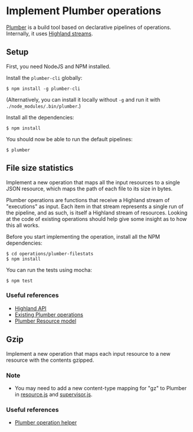 # Implement Plumber operations

[Plumber](https://github.com/plumberjs/plumber) is a build tool based
on declarative pipelines of operations.  Internally, it uses [Highland streams](http://highlandjs.org/).


## Setup

First, you need NodeJS and NPM installed.

Install the `plumber-cli` globally:

```
$ npm install -g plumber-cli
```

(Alternatively, you can install it locally without `-g` and run it
with `./node_modules/.bin/plumber`.)

Install all the dependencies:

```
$ npm install
```

You should now be able to run the default pipelines:

```
$ plumber
```


## File size statistics

Implement a new operation that maps all the input resources to a
single JSON resource, which maps the path of each file to its size in
bytes.

Plumber operations are functions that receive a Highland stream of
"executions" as input. Each item in that stream represents a single
run of the pipeline, and as such, is itself a Highland stream of
resources.  Looking at the code of existing operations should help
give some insight as to how this all works.


Before you start implementing the operation, install all the NPM
dependencies:

```
$ cd operations/plumber-filestats
$ npm install
```

You can run the tests using mocha:

```
$ npm test
```

### Useful references

* [Highland API](http://highlandjs.org/)
* [Existing Plumber operations](https://github.com/plumberjs/plumber#operations)
* [Plumber Resource model](https://github.com/plumberjs/plumber/blob/master/lib/model/resource.js)


## Gzip

Implement a new operation that maps each input resource to a new
resource with the contents gzipped.



### Note

* You may need to add a new content-type mapping for "gz" to Plumber in [resource.js](https://github.com/plumberjs/plumber/blob/master/lib/model/resource.js#L58) and [supervisor.js](https://github.com/plumberjs/plumber/blob/master/lib/util/supervisor.js#L25).

### Useful references

* [Plumber operation helper](https://github.com/plumberjs/plumber/blob/master/lib/core.js#L60)
